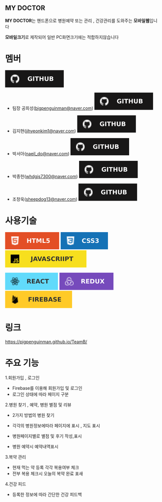 ## MY DOCTOR
 **MY DOCTOR**는 
 핸드폰으로 병원예약 또는 관리 , 건강관리를 도와주는  **모바일웹**입니다
 
 **모바일크기**로 제작되어 일반 PC화면크기에는 적합하지않습니다 
 

# 멤버
![github](./ReadMe_img/github.svg)
- 팀장 공희성(bigpenguinman@naver.com) 
[![github](./ReadMe_img/github.svg)](https://github.com/PigPenguinMan)

- 김지현(jihyeonkim1@naver.com)
[![github](./ReadMe_img/github.svg)](https://github.com/wooodii)

- 박서아(naeil_do@naver.com)
[![github](./ReadMe_img/github.svg)](https://github.com/sophy97)

- 박종헌(whdgjs7300@naver.com)
[![github](./ReadMe_img/github.svg)](https://github.com/whdgjs7300)

- 조창욱(sheepdog13@naver.com)
[![github](./ReadMe_img/github.svg)](https://github.com/sheepdog13)


# 사용기술

![HTML5](./ReadMe_img/html5.svg)
![CSS3](./ReadMe_img/css3.svg)
![JAVASCRIPT](./ReadMe_img/javascript.svg)

![REACT](./ReadMe_img/react.svg)
![REDUX](./ReadMe_img/redux.svg)
![FIREBASE](./ReadMe_img/firebase.svg)

# 링크 
https://pigpenguinman.github.io/TeamB/

# 주요 기능 

1.회원가입 , 로그인 

- Firebase를 이용해 회원가입 및 로그인 
- 로그인 상태에 따라 페이지 구분 


2.병원 찾기 , 예약, 병원 별점 및 리뷰

- 2가지 방법의 병원 찾기 

- 각각의 병원정보에따라 페이지에 표시 , 지도 표시 
- 병원페이지별로 별점 및 후기 작성,표시   

- 병원 예약시 예약내역표시

3.복약 관리 


- 현재 먹는 약 등록 각각 복용여부 체크 
- 전부 복용 체크시 오늘의 복약 완료 표새 

4.건강 피드 


- 등록한 정보에 따라 간단한 건강 피드백
 
